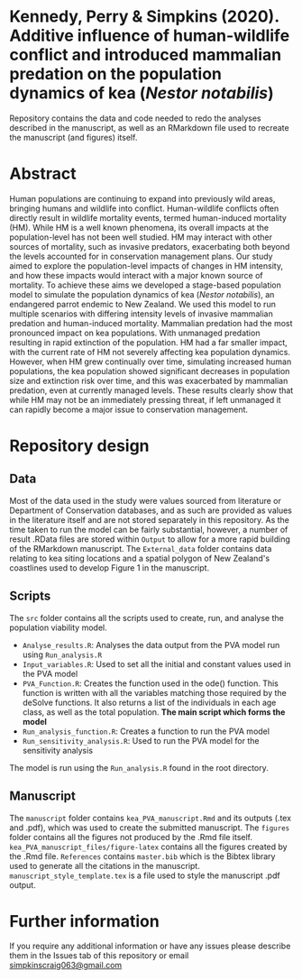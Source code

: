 # Kennedy, Perry & Simpkins (2020). Additive influence of human-wildlife conflict and introduced mammalian predation on the population dynamics of kea (*Nestor notabilis*)
Repository contains the data and code needed to redo the analyses described in the manuscript, as well as an RMarkdown file used to recreate the manuscript (and figures) itself.

# Abstract
Human populations are continuing to expand into previously wild areas, bringing humans and wildlife into conflict. Human-wildlife conflicts often directly result in wildlife mortality events, termed human-induced mortality (HM). While HM is a well known phenomena, its overall impacts at the population-level has not been well studied. HM may interact with other sources of mortality, such as invasive predators, exacerbating both beyond the levels accounted for in conservation management plans. Our study aimed to explore the population-level impacts of changes in HM intensity, and how these impacts would interact with a major known source of mortality. To achieve these aims we developed a stage-based population model to simulate the population dynamics of kea (*Nestor notabilis*), an endangered parrot endemic to New Zealand. We used this model to run multiple scenarios with differing intensity levels of invasive mammalian predation and human-induced mortality. Mammalian predation had the most pronounced impact on kea populations. With unmanaged predation resulting in rapid extinction of the population. HM had a far smaller impact, with the current rate of HM not severely affecting kea population dynamics. However, when HM grew continually over time, simulating increased human populations, the kea population showed significant decreases in population size and extinction risk over time, and this was exacerbated by mammalian predation, even at currently managed levels. These results clearly show that while HM may not be an immediately pressing threat, if left unmanaged it can rapidly become a major issue to conservation management.

# Repository design
## Data
Most of the data used in the study were values sourced from literature or Department of Conservation databases, and as such are provided as values in the literature itself and are not stored separately in this repository. As the time taken to run the model can be fairly substantial, however, a number of result .RData files are stored within `Output` to allow for a more rapid building of the RMarkdown manuscript. The `External_data` folder contains data relating to kea siting locations and a spatial polygon of New Zealand's coastlines used to develop Figure 1 in the manuscript.

## Scripts
The `src` folder contains all the scripts used to create, run, and analyse the population viability model.
- `Analyse_results.R`: Analyses the data output from the PVA model run using `Run_analysis.R`
- `Input_variables.R`: Used to set all the initial and constant values used in the PVA model
- `PVA_Function.R`: Creates the function used in the ode() function. This function is written with all the variables matching those required by the deSolve functions. It also returns a list of the individuals in each age class, as well as the total population. **The main script which forms the model**
- `Run_analysis_function.R`: Creates a function to run the PVA model
- `Run_sensitivity_analysis.R`: Used to run the PVA model for the sensitivity analysis

The model is run using the `Run_analysis.R` found in the root directory.

## Manuscript
The `manuscript` folder contains `kea_PVA_manuscript.Rmd` and its outputs (.tex and .pdf), which was used to create the submitted manuscript. The `figures` folder contains all the figures not produced by the .Rmd file itself. `kea_PVA_manuscript_files/figure-latex` contains all the figures created by the .Rmd file. `References` contains `master.bib` which is the Bibtex library used to generate all the citations in the manuscript. `manuscript_style_template.tex` is a file used to style the manuscript .pdf output.

# Further information
If you require any additional information or have any issues please describe them in the Issues tab of this repository or email simpkinscraig063@gmail.com